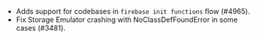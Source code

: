 - Adds support for codebases in `firebase init functions` flow (#4965).
- Fix Storage Emulator crashing with NoClassDefFoundError in some cases (#3481).
